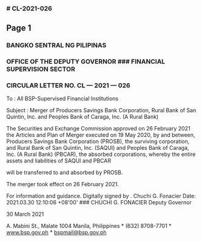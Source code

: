 ### # CL-2021-026

## Page 1

### BANGKO SENTRAL NG PILIPINAS

### OFFICE OF THE DEPUTY GOVERNOR ### FINANCIAL SUPERVISION SECTOR

### CIRCULAR LETTER NO. CL — 2021 — 026

To : All BSP-Supervised Financial Institutions

Subject : Merger of Producers Savings Bank Corporation, Rural Bank of San Quintin, Inc. and Peoples Bank of Caraga, Inc. (A Rural Bank)

The Securities and Exchange Commission approved on 26 February 2021 the Articles and Plan of Merger executed on 19 May 2020, by and between, Producers Savings Bank Corporation (PROSB), the surviving corporation, and Rural Bank of San Quintin, Inc. (SAQUI) and Peoples Bank of Caraga, Inc. (A Rural Bank) (PBCAR), the absorbed corporations, whereby the entire assets and liabilities of SAQUI and PBCAR

will be transferred to and absorbed by PROSB.

The merger took effect on 26 February 2021.

For information and guidance. Digitally signed by . Chuchi G. Fonacier Date: 2021.03.30 12:10:06 +08'00' ### CHUCHI G. FONACIER Deputy Governor

30 March 2021

A. Mabini St., Malate 1004 Manila, Philippines * (632) 8708-7701 * www.bsp.gov.ph * bspmail@bsp.gov.ph 